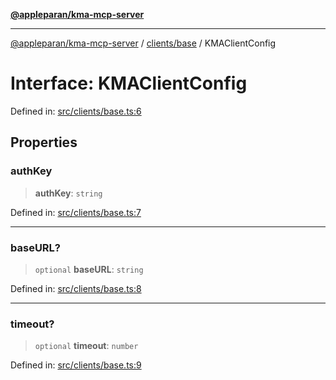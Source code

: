 [**@appleparan/kma-mcp-server**](../../../README.md)

***

[@appleparan/kma-mcp-server](../../../README.md) / [clients/base](../README.md) / KMAClientConfig

# Interface: KMAClientConfig

Defined in: [src/clients/base.ts:6](https://github.com/appleparan/kma-mcp/blob/d76825d83b398a574a6e9215caa9b03d62b638c4/typescript/src/clients/base.ts#L6)

## Properties

### authKey

> **authKey**: `string`

Defined in: [src/clients/base.ts:7](https://github.com/appleparan/kma-mcp/blob/d76825d83b398a574a6e9215caa9b03d62b638c4/typescript/src/clients/base.ts#L7)

***

### baseURL?

> `optional` **baseURL**: `string`

Defined in: [src/clients/base.ts:8](https://github.com/appleparan/kma-mcp/blob/d76825d83b398a574a6e9215caa9b03d62b638c4/typescript/src/clients/base.ts#L8)

***

### timeout?

> `optional` **timeout**: `number`

Defined in: [src/clients/base.ts:9](https://github.com/appleparan/kma-mcp/blob/d76825d83b398a574a6e9215caa9b03d62b638c4/typescript/src/clients/base.ts#L9)
